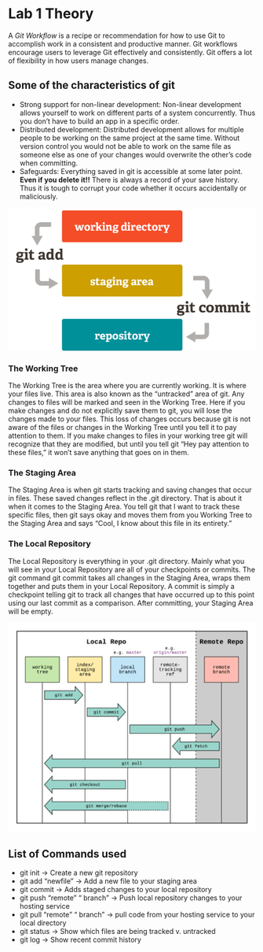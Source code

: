 # Lab 1 Theory

A *Git Workflow* is a recipe or recommendation for how to use Git to accomplish work in a consistent and productive manner. Git workflows encourage users to leverage Git effectively and consistently. Git offers a lot of flexibility in how users manage changes.

## Some of the characteristics of git

* Strong support for non-linear development:
    Non-linear development allows yourself to work on different parts of a system concurrently. Thus you don’t have to build an app in a specific order.
* Distributed development:
    Distributed development allows for multiple people to be working on the same project at the same time. Without version control you would not be able to work on the same file as someone else as one of your changes would overwrite the other’s code when committing.
* Safeguards:
    Everything saved in git is accessible at some later point. **Even if you delete it!!** There is always a record of your save history. Thus it is tough to corrupt your code whether it occurs accidentally or maliciously.

![Image of git](https://github.com/PravinewA/lab-ead-report/blob/master/lab1/img/git.png)

### The Working Tree

The Working Tree is the area where you are currently working. It is where your files live. This area is also known as the “untracked” area of git. Any changes to files will be marked and seen in the Working Tree. Here if you make changes and do not explicitly save them to git, you will lose the changes made to your files. This loss of changes occurs because git is not aware of the files or changes in the Working Tree until you tell it to pay attention to them. If you make changes to files in your working tree git will recognize that they are modified, but until you tell git “Hey pay attention to these files,” it won’t save anything that goes on in them.

### The Staging Area

The Staging Area is when git starts tracking and saving changes that occur in files. These saved changes reflect in the .git directory. That is about it when it comes to the Staging Area. You tell git that I want to track these specific files, then git says okay and moves them from you Working Tree to the Staging Area and says “Cool, I know about this file in its entirety.”

### The Local Repository

The Local Repository is everything in your .git directory. Mainly what you will see in your Local Repository are all of your checkpoints or commits.
The git command git commit takes all changes in the Staging Area, wraps them together and puts them in your Local Repository. A commit is simply a checkpoint telling git to track all changes that have occurred up to this point using our last commit as a comparison. After committing, your Staging Area will be empty.

![Image of Workflow](https://github.com/PravinewA/lab-ead-report/blob/master/lab1/img/gitworkflow.png)

## List of Commands used

* git init → Create a new git repository
* git add “newfile” → Add a new file to your staging area
* git commit → Adds staged changes to your local repository
* git push “remote” “ branch” → Push local repository changes to your hosting service
* git pull “remote” “ branch” → pull code from your hosting service to your local directory
* git status → Show which files are being tracked v. untracked
* git log → Show recent commit history